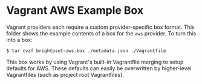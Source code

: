 # Vagrant AWS Example Box

Vagrant providers each require a custom provider-specific box format.
This folder shows the example contents of a box for the `aws` provider.
To turn this into a box:

```
$ tar cvzf brightpsot-aws.box ./metadata.json ./Vagrantfile
```

This box works by using Vagrant's built-in Vagrantfile merging to setup
defaults for AWS. These defaults can easily be overwritten by higher-level
Vagrantfiles (such as project root Vagrantfiles).

